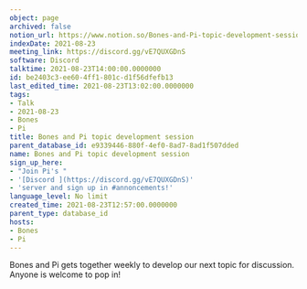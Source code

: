 ```yaml
---
object: page
archived: false
notion_url: https://www.notion.so/Bones-and-Pi-topic-development-session-be2403c3ee604ff1801cd1f56dfefb13
indexDate: 2021-08-23
meeting_link: https://discord.gg/vE7QUXGDnS
software: Discord
talktime: 2021-08-23T14:00:00.0000000
id: be2403c3-ee60-4ff1-801c-d1f56dfefb13
last_edited_time: 2021-08-23T13:02:00.0000000
tags:
- Talk
- 2021-08-23
- Bones
- Pi
title: Bones and Pi topic development session
parent_database_id: e9339446-880f-4ef0-8ad7-8ad1f507dded
name: Bones and Pi topic development session
sign_up_here:
- "Join Pi's "
- '[Discord ](https://discord.gg/vE7QUXGDnS)'
- 'server and sign up in #annoncements!'
language_level: No limit
created_time: 2021-08-23T12:57:00.0000000
parent_type: database_id
hosts:
- Bones
- Pi
---
```


Bones and Pi gets together weekly to develop our next topic for discussion.
Anyone is welcome to pop in!










